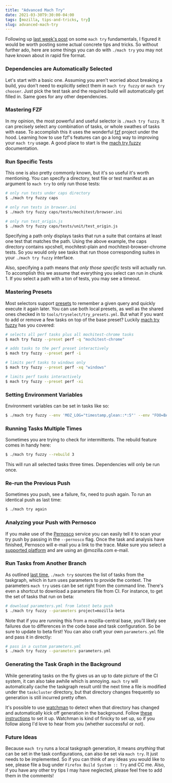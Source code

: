 ```yaml
---
title: "Advanced Mach Try"
date: 2021-03-30T9:30:00-04:00
tags: [mozilla, tips-and-tricks, try]
slug: advanced-mach-try
---
```


Following up [last week's post](https://ahal.ca/blog/2021/understanding-mach-try/) on some `mach
try` fundamentals, I figured it would be worth posting some actual concrete tips and tricks. So
without further ado, here are some things you can do with `./mach try` you may not have known about
in rapid fire format.

<!--more-->

### Dependencies are Automatically Selected

Let's start with a basic one. Assuming you aren't worried about breaking a build, you don't need to
explicitly select them in `mach try fuzzy` or `mach try chooser`. Just pick the test task and the
required build will automatically get filled in. Same goes for any other dependencies.

### Mastering FZF

In my opinion, the most powerful and useful selector is `./mach try fuzzy`. It can precisely select
any combination of tasks, or whole swathes of tasks with ease. To accomplish this it uses the
wonderful [fzf](https://github.com/junegunn/fzf) project under the hood. Learning how to use fzf's
features can go a long way to improving your `mach try` usage. A good place to start is the [mach
try fuzzy](https://firefox-source-docs.mozilla.org/tools/try/selectors/fuzzy.html) documentation.

### Run Specific Tests

This one is also pretty commonly known, but it's so useful it's worth mentioning. You can specify a
directory, test file or test manifest as an argument to `mach try` to only run those tests:

```bash
# only run tests under caps directory
$ ./mach try fuzzy caps

# only run tests in browser.ini
$ ./mach try fuzzy caps/tests/mochitest/browser.ini

# only run test_origin.js
$ ./mach try fuzzy caps/tests/unit/test_origin.js
```

Specifying a path only displays tasks that run a suite that contains at least one test that matches
the path. Using the above example, the caps directory contains xpcshell, mochitest-plain and
mochitest-browser-chrome tests. So you would only see tasks that run those corresponding suites in
your `./mach try fuzzy` interface.

Also, specifying a path means that *only those specific tests* will actually run. To accomplish
this we assume that everything you select can run in chunk 1. If you select a path with a ton of
tests, you may see a timeout.

### Mastering Presets

Most selectors support
[presets](https://firefox-source-docs.mozilla.org/tools/try/presets.html#presets) to remember a
given query and quickly execute it again later. You can use both local presets, as well as the
shared ones checked in to `tools/tryselect/try_presets.yml`. But what if you want to add or remove a
few tasks on top of the base preset? Luckily [mach try
fuzzy](https://firefox-source-docs.mozilla.org/tools/try/selectors/fuzzy.html#modifying-presets) has
you covered:

```bash
# selects all perf tasks plus all mochitest-chrome tasks
$ mach try fuzzy --preset perf -q "mochitest-chrome"

# adds tasks to the perf preset interactively
$ mach try fuzzy --preset perf -i

# limits perf tasks to windows only
$ mach try fuzzy --preset perf -xq "windows"

# limits perf tasks interactively
$ mach try fuzzy --preset perf -xi
```

### Setting Environment Variables

Environment variables can be set in tasks like so:

```bash
$ ./mach try fuzzy --env 'MOZ_LOG="timestamp,glean::*:5"' --env "FOO=BAR"
```

### Running Tasks Multiple Times

Sometimes you are trying to check for intermittents. The rebuild feature comes in handy here:

```bash
$ ./mach try fuzzy --rebuild 3
```

This will run all selected tasks three times. Dependencies will only be run once.

### Re-run the Previous Push

Sometimes you push, see a failure, fix, need to push again. To run an identical push as last time:

```bash
$ ./mach try again
```

### Analyzing your Push with Pernosco

If you make use of the [Pernosco](https://pernos.co/) service you can easily tell it to scan your
try push by passing in the `--pernosco` flag. Once the task and analysis have finished, Pernosco
will e-mail you a link to the trace. Make sure you select a [supported
platform](https://pernos.co/faq/) and are using an @mozilla.com e-mail.

### Run Tasks from Another Branch

As outlined [last time](https://ahal.ca/blog/2021/understanding-mach-try/), `./mach try` sources the
list of tasks from the taskgraph, which in turn uses parameters to provide the context. The
parameters `mach try` uses can be set right from the command line. There's even a shortcut to
download a parameters file from CI. For instance, to get the set of tasks that run on beta:

```bash
# download parameters.yml from latest beta push
$ ./mach try fuzzy --parameters project=mozilla-beta
```

Note that if you are running this from a mozilla-central base, you'll likely see failures due to
differences in the code base and task configuration. So be sure to update to beta first! You can
also craft your own `parameters.yml` file and pass it in directly:

```bash
# pass in a custom parameters.yml
$ ./mach try fuzzy --parameters parameters.yml
```

### Generating the Task Graph in the Background

While generating tasks on the fly gives us an up to date picture of the CI system, it can also take
awhile which is annoying. `mach try` will automatically cache the taskgraph result until the next
time a file is modified under the `taskcluster` directory, but that directory changes frequently so
generation is still incurred pretty often.

It's possible to use [watchman](https://facebook.github.io/watchman) to detect when that directory
has changed and automatically kick off generation in the background. Follow [these
instructions](https://firefox-source-docs.mozilla.org/tools/try/tasks.html#configuring-watchman) to
set it up. Watchman is kind of finicky to set up, so if you follow along I'd love to hear from you
(whether successful or not).

### Future Ideas

Because `mach try` runs a local taskgraph generation, it means *anything* that can be set in the
task configurations, can also be set via `mach try`. It just needs to be implemented. So if you can
think of any ideas you would like to see, please file a bug under `Firefox Build System :: Try` and
CC me. Also, if you have any other try tips I may have neglected, please feel free to add them in
the comments!
